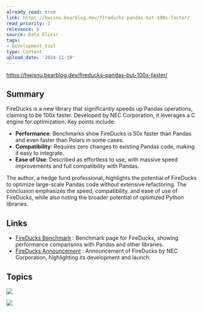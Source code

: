 ```yaml
---
already_read: true
link: https://hwisnu.bearblog.dev/fireducks-pandas-but-100x-faster/
read_priority: 1
relevance: 0
source: Data Elixir
tags:
- Development_tool
type: Content
upload_date: '2024-11-19'
---
```


https://hwisnu.bearblog.dev/fireducks-pandas-but-100x-faster/
## Summary

FireDucks is a new library that significantly speeds up Pandas operations, claiming to be 100x faster. Developed by NEC Corporation, it leverages a C engine for optimization. Key points include:

- **Performance**: Benchmarks show FireDucks is 50x faster than Pandas and even faster than Polars in some cases.
- **Compatibility**: Requires zero changes to existing Pandas code, making it easy to integrate.
- **Ease of Use**: Described as effortless to use, with massive speed improvements and full compatibility with Pandas.

The author, a hedge fund professional, highlights the potential of FireDucks to optimize large-scale Pandas code without extensive refactoring. The conclusion emphasizes the speed, compatibility, and ease of use of FireDucks, while also noting the broader potential of optimized Python libraries.
## Links

- [FireDucks Benchmark](https://fireducks-dev.github.io/docs/benchmarks/) : Benchmark page for FireDucks, showing performance comparisons with Pandas and other libraries.
- [FireDucks Announcement](https://www.nec.com/en/press/202310/global_20231019_01.html?source=post_page-----8694d4eab9c6--------------------------------) : Announcement of FireDucks by NEC Corporation, highlighting its development and launch.

## Topics

![](topics/Library/FireDucks)

![](topics/Library/Polars)
